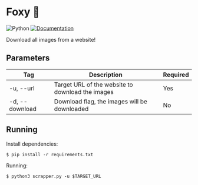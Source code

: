 # Foxy 🦊

![Python](https://github.com/leozz37/foxy/workflows/Python/badge.svg)
[![Documentation](https://codedocs.xyz/leozz37/foxy.svg)](https://codedocs.xyz/leozz37/foxy/)


Download all images from a website!

## Parameters

| Tag            | Description                                      | Required  |
| -------------- | ------------------------------------------------ | --------- |
| -u, --url      | Target URL of the website to download the images | Yes       |
| -d, --download | Download flag, the images will be downloaded     | No        |

## Running

Install dependencies:

```shell
$ pip install -r requirements.txt
```

Running:

```shell
$ python3 scrapper.py -u $TARGET_URL
```
